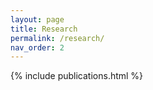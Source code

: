 ```yaml
---
layout: page
title: Research
permalink: /research/
nav_order: 2
---
```

{% include publications.html %}
